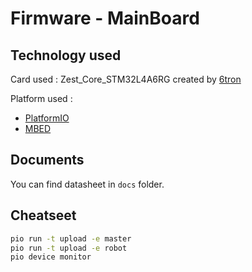 # Firmware - MainBoard

## Technology used

Card used : Zest_Core_STM32L4A6RG created by [6tron](https://6tron.io/)

Platform used :
- [PlatformIO](https://platformio.org/)
- [MBED](https://os.mbed.com/)

## Documents

You can find datasheet in `docs` folder.

## Cheatseet

```bash
pio run -t upload -e master
pio run -t upload -e robot
pio device monitor
```
